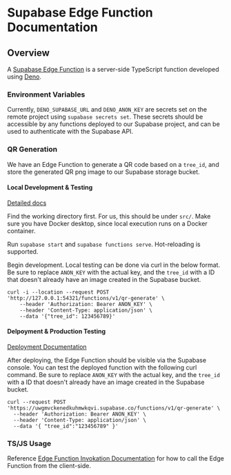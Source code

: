 # Supabase Edge Function Documentation

## Overview

A [Supabase Edge Function](https://supabase.com/docs/guides/functions) is a server-side TypeScript function developed using [Deno](https://deno.com/).

### Environment Variables

Currently, `DENO_SUPABASE_URL` and `DENO_ANON_KEY` are secrets set on the remote project using `supabase secrets set`. These secrets should be accessible by any functions deployed to our Supabase project, and can be used to authenticate with the Supabase API.

### QR Generation

We have an Edge Function to generate a QR code based on a `tree_id`, and store the generated QR png image to our Supabase storage bucket.

#### Local Development & Testing

[Detailed docs](https://supabase.com/docs/guides/functions/quickstart)

Find the working directory first. For us, this should be under `src/`. Make sure you have Docker desktop, since local execution runs on a Docker container.

Run `supabase start` and `supabase functions serve`. Hot-reloading is supported.

Begin development. Local testing can be done via curl in the below format. Be sure to replace `ANON_KEY` with the actual key, and the `tree_id` with a ID that doesn't already have an image created in the Supabase bucket.

```
curl -i --location --request POST 'http://127.0.0.1:54321/functions/v1/qr-generate' \
    --header 'Authorization: Bearer ANON_KEY' \
    --header 'Content-Type: application/json' \
    --data '{"tree_id": 123456789}'
```

#### Delpoyment & Production Testing

[Deployment Documentation](https://supabase.com/docs/guides/functions/deploy)

After deploying, the Edge Function should be visible via the Supabase console. You can test the deployed function with the following curl command. Be sure to replace `ANON_KEY` with the actual key, and the `tree_id` with a ID that doesn't already have an image created in the Supabase bucket.

```
curl --request POST 'https://uwgmvckenedkuhmwkqvi.supabase.co/functions/v1/qr-generate' \
  --header 'Authorization: Bearer ANON_KEY' \
  --header 'Content-Type: application/json' \
  --data '{ "tree_id":"123456789" }'
```

### TS/JS Usage

Reference [Edge Function Invokation Documentation](https://supabase.com/docs/reference/javascript/functions-invoke) for how to call the Edge Function from the client-side.
